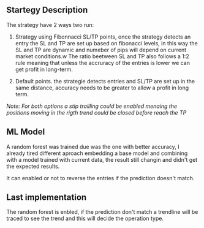 ## Startegy Description

The strategy have 2 ways two run:

1. Strategy using Fibonnacci SL/TP points, once the strategy detects an entry the SL and TP are set up based on fibonacci levels, in this way the SL and TP are dynamic and numeber of pips will depend on current market conditions.w
The ratio beetween SL and TP also follows a 1:2 rule meaning that unless the accruracy of the entries is lower we can get profit in long-term.

2. Default points. the strategie detects entries and SL/TP are set up in the same distance, accuracy needs to be greater to allow a profit in long term.

<i>Note: For both options a stip trailling could be enabled menaing the positions moving in the rigth trend could be closed before reach the TP</i>

## ML Model

A random forest was trained due was the one with better accuracy, I already tired different aproach embedding a base model and combining with a model trained with current data, the result still changin and didn't get the expected results.

It can enabled or not to reverse the entries if the prediction doesn't match.

## Last implementation

The random forest is enbled, if the prediction don't match a trendline will be traced to see the trend and this will decide the operation type.

